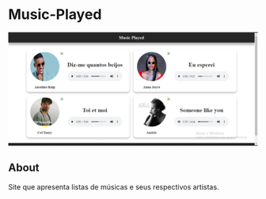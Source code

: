 # Music-Played

<img src="img/capa.png" />

## About
Site que apresenta listas de músicas e seus respectivos artistas.

